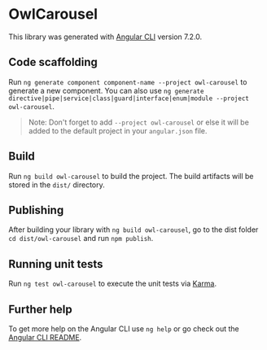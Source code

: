 # OwlCarousel

This library was generated with [Angular CLI](https://github.com/angular/angular-cli) version 7.2.0.

## Code scaffolding

Run `ng generate component component-name --project owl-carousel` to generate a new component. You can also use `ng generate directive|pipe|service|class|guard|interface|enum|module --project owl-carousel`.
> Note: Don't forget to add `--project owl-carousel` or else it will be added to the default project in your `angular.json` file. 

## Build

Run `ng build owl-carousel` to build the project. The build artifacts will be stored in the `dist/` directory.

## Publishing

After building your library with `ng build owl-carousel`, go to the dist folder `cd dist/owl-carousel` and run `npm publish`.

## Running unit tests

Run `ng test owl-carousel` to execute the unit tests via [Karma](https://karma-runner.github.io).

## Further help

To get more help on the Angular CLI use `ng help` or go check out the [Angular CLI README](https://github.com/angular/angular-cli/blob/master/README.md).
